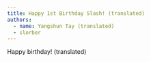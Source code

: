 ```yaml
---
title: Happy 1st Birthday Slash! (translated)
authors:
  - name: Yangshun Tay (translated)
  - slorber
---
```


Happy birthday! (translated)